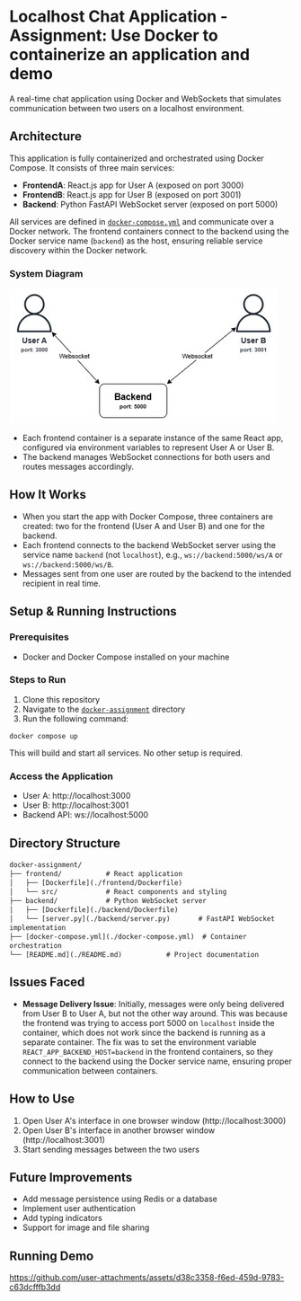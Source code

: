 # Localhost Chat Application - Assignment: Use Docker to containerize an application and demo

A real-time chat application using Docker and WebSockets that simulates communication between two users on a localhost environment.

## Architecture

This application is fully containerized and orchestrated using Docker Compose. It consists of three main services:

- **FrontendA**: React.js app for User A (exposed on port 3000)
- **FrontendB**: React.js app for User B (exposed on port 3001)
- **Backend**: Python FastAPI WebSocket server (exposed on port 5000)

All services are defined in [`docker-compose.yml`](./docker-compose.yml) and communicate over a Docker network. The frontend containers connect to the backend using the Docker service name (`backend`) as the host, ensuring reliable service discovery within the Docker network.

### System Diagram

![Chat App Architecture](images/chat-app-diagram.jpg)

- Each frontend container is a separate instance of the same React app, configured via environment variables to represent User A or User B.
- The backend manages WebSocket connections for both users and routes messages accordingly.

## How It Works

- When you start the app with Docker Compose, three containers are created: two for the frontend (User A and User B) and one for the backend.
- Each frontend connects to the backend WebSocket server using the service name `backend` (not `localhost`), e.g., `ws://backend:5000/ws/A` or `ws://backend:5000/ws/B`.
- Messages sent from one user are routed by the backend to the intended recipient in real time.

## Setup & Running Instructions

### Prerequisites
- Docker and Docker Compose installed on your machine

### Steps to Run

1. Clone this repository
2. Navigate to the [`docker-assignment`](.) directory
3. Run the following command:

```
docker compose up
```

This will build and start all services. No other setup is required.

### Access the Application
- User A: http://localhost:3000
- User B: http://localhost:3001
- Backend API: ws://localhost:5000

## Directory Structure

```
docker-assignment/
├── frontend/           # React application
│   ├── [Dockerfile](./frontend/Dockerfile)
│   └── src/            # React components and styling
├── backend/            # Python WebSocket server 
│   ├── [Dockerfile](./backend/Dockerfile)
│   └── [server.py](./backend/server.py)       # FastAPI WebSocket implementation
├── [docker-compose.yml](./docker-compose.yml)  # Container orchestration
└── [README.md](./README.md)           # Project documentation
```

## Issues Faced

- **Message Delivery Issue**: Initially, messages were only being delivered from User B to User A, but not the other way around. This was because the frontend was trying to access port 5000 on `localhost` inside the container, which does not work since the backend is running as a separate container. The fix was to set the environment variable `REACT_APP_BACKEND_HOST=backend` in the frontend containers, so they connect to the backend using the Docker service name, ensuring proper communication between containers.

## How to Use

1. Open User A's interface in one browser window (http://localhost:3000)
2. Open User B's interface in another browser window (http://localhost:3001)
3. Start sending messages between the two users

## Future Improvements

- Add message persistence using Redis or a database
- Implement user authentication
- Add typing indicators
- Support for image and file sharing

## Running Demo

https://github.com/user-attachments/assets/d38c3358-f6ed-459d-9783-c63dcfffb3dd

